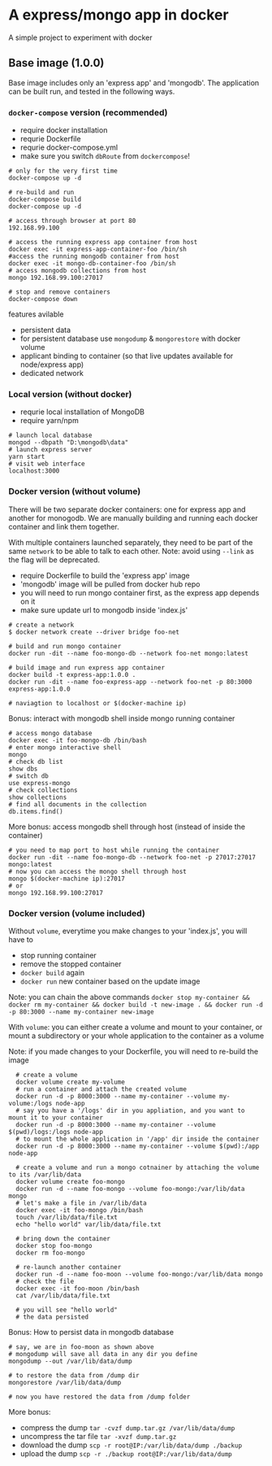 # A express/mongo app in docker

A simple project to experiment with docker

## Base image (1.0.0)

Base image includes only an 'express app' and 'mongodb'.  The application can be built run, and tested in the following ways.

### `docker-compose` version (recommended)

- require docker installation
- requrie Dockerfile
- requrie docker-compose.yml
- make sure you switch `dbRoute` from `dockercompose`!

```shell
# only for the very first time
docker-compose up -d

# re-build and run
docker-compose build
docker-compose up -d

# access through browser at port 80
192.168.99.100

# access the running express app container from host
docker exec -it express-app-container-foo /bin/sh
#access the running mongodb container from host
docker exec -it mongo-db-container-foo /bin/sh
# access mongodb collections from host
mongo 192.168.99.100:27017

# stop and remove containers
docker-compose down
```

features avilable

- persistent data
- for persistent database use `mongodump` & `mongorestore` with docker volume
- applicant binding to container (so that live updates available for node/express app)
- dedicated network

### Local version (without docker)

- requrie local installation of MongoDB
- require yarn/npm

```shell
# launch local database
mongod --dbpath "D:\mongodb\data"
# launch express server
yarn start
# visit web interface
localhost:3000
```

### Docker version (without volume)

There will be two separate docker containers: one for express app and another for monogodb.  We are manually building and running each docker container and link them together.

With multiple containers launched separately, they need to be part of the same `network` to be able to talk to each other.  Note: avoid using `--link` as the flag will be deprecated.

- require Dockerfile to build the 'express app' image
- 'mongodb' image will be pulled from docker hub repo
- you will need to run mongo container first, as the express app depends on it
- make sure update url to mongodb inside 'index.js'

```shell
# create a network
$ docker network create --driver bridge foo-net

# build and run mongo container
docker run -dit --name foo-mongo-db --network foo-net mongo:latest

# build image and run express app container
docker build -t express-app:1.0.0 .
docker run -dit --name foo-express-app --network foo-net -p 80:3000 express-app:1.0.0

# naviagtion to localhost or $(docker-machine ip)
```

Bonus: interact with mongodb shell inside mongo running container

```shell
# access mongo database
docker exec -it foo-mongo-db /bin/bash
# enter mongo interactive shell
mongo
# check db list
show dbs
# switch db
use express-mongo
# check collections
show collections
# find all documents in the collection
db.items.find()
```

More bonus: access mongodb shell through host (instead of inside the container)

```shell
# you need to map port to host while running the container
docker run -dit --name foo-mongo-db --network foo-net -p 27017:27017 mongo:latest
# now you can access the mongo shell through host
mongo $(docker-machine ip):27017
# or
mongo 192.168.99.100:27017
```

### Docker version (volume included)

Without `volume`, everytime you make changes to your 'index.js', you will have to

- stop running container
- remove the stopped container
- `docker build` again
- `docker run` new container based on the update image

Note: you can chain the above commands `docker stop my-container && docker rm my-container && docker build -t new-image . && docker run -d -p 80:3000 --name my-container new-image`

With `volume`: you can either create a volume and mount to your container, or mount a subdirectory or your whole application to the container as a volume

Note: if you made changes to your Dockerfile, you will need to re-build the image

```shell
  # create a volume
  docker volume create my-volume
  # run a container and attach the created volume
  docker run -d -p 8000:3000 --name my-container --volume my-volume:/logs node-app
  # say you have a '/logs' dir in you appliation, and you want to mount it to your container
  docker run -d -p 8000:3000 --name my-container --volume $(pwd)/logs:/logs node-app
  # to mount the whole application in '/app' dir inside the container
  docker run -d -p 8000:3000 --name my-container --volume $(pwd):/app node-app
```

```shell
  # create a volume and run a mongo cotnainer by attaching the volume to its /var/lib/data
  docker volume create foo-mongo
  docker run -d --name foo-mongo --volume foo-mongo:/var/lib/data mongo
  # let's make a file in /var/lib/data
  docker exec -it foo-mongo /bin/bash
  touch /var/lib/data/file.txt
  echo "hello world" var/lib/data/file.txt

  # bring down the container
  docker stop foo-mongo
  docker rm foo-mongo

  # re-launch another container
  docker run -d --name foo-moon --volume foo-mongo:/var/lib/data mongo
  # check the file
  docker exec -it foo-moon /bin/bash
  cat /var/lib/data/file.txt

  # you will see "hello world"
  # the data persisted
```

Bonus: How to persist data in mongodb database

```shell
# say, we are in foo-moon as shown above
# mongodump will save all data in any dir you define
mongodump --out /var/lib/data/dump

# to restore the data from /dump dir
mongorestore /var/lib/data/dump

# now you have restored the data from /dump folder
```

More bonus:

- compress the dump `tar -cvzf dump.tar.gz /var/lib/data/dump`
- uncompress the tar file `tar -xvzf dump.tar.gz`
- download the dump `scp -r root@IP:/var/lib/data/dump ./backup`
- upload the dump `scp -r ./backup root@IP:/var/lib/data/dump`
